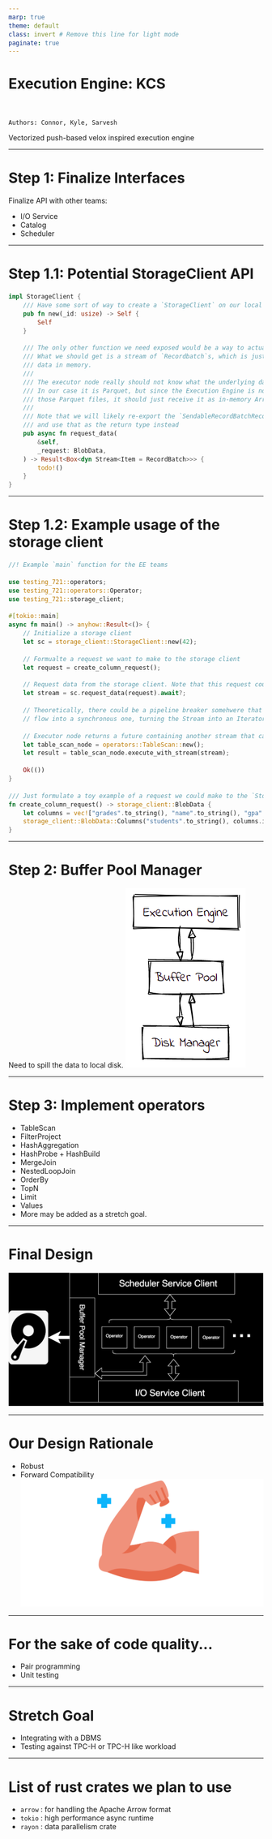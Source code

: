 ```yaml
---
marp: true
theme: default
class: invert # Remove this line for light mode
paginate: true
---
```


# Execution Engine: KCS

<br>

`Authors: Connor, Kyle, Sarvesh`

Vectorized push-based velox inspired execution engine

---

# Step 1: Finalize Interfaces

Finalize API with other teams:

- I/O Service
- Catalog
- Scheduler

---

# Step 1.1: Potential StorageClient API

```rust
impl StorageClient {
    /// Have some sort of way to create a `StorageClient` on our local node.
    pub fn new(_id: usize) -> Self {
        Self
    }

    /// The only other function we need exposed would be a way to actually get data.
    /// What we should get is a stream of `Recordbatch`s, which is just Apache Arrow
    /// data in memory.
    ///
    /// The executor node really should not know what the underlying data is on the Blob data store.
    /// In our case it is Parquet, but since the Execution Engine is not in charge or loading
    /// those Parquet files, it should just receive it as in-memory Arrow data
    ///
    /// Note that we will likely re-export the `SendableRecordBatchRecord` from DataFusion
    /// and use that as the return type instead
    pub async fn request_data(
        &self,
        _request: BlobData,
    ) -> Result<Box<dyn Stream<Item = RecordBatch>>> {
        todo!()
    }
}
```

---

# Step 1.2: Example usage of the storage client

```rust
//! Example `main` function for the EE teams

use testing_721::operators;
use testing_721::operators::Operator;
use testing_721::storage_client;

#[tokio::main]
async fn main() -> anyhow::Result<()> {
    // Initialize a storage client
    let sc = storage_client::StorageClient::new(42);

    // Formualte a request we want to make to the storage client
    let request = create_column_request();

    // Request data from the storage client. Note that this request could fail
    let stream = sc.request_data(request).await?;

    // Theoretically, there could be a pipeline breaker somehwere that turns the asynchronous
    // flow into a synchronous one, turning the Stream into an Iterator

    // Executor node returns a future containing another stream that can be sent to another operator
    let table_scan_node = operators::TableScan::new();
    let result = table_scan_node.execute_with_stream(stream);

    Ok(())
}

/// Just formulate a toy example of a request we could make to the `StorageClient`
fn create_column_request() -> storage_client::BlobData {
    let columns = vec!["grades".to_string(), "name".to_string(), "gpa".to_string()];
    storage_client::BlobData::Columns("students".to_string(), columns.into_boxed_slice())
}
```

---

# Step 2: Buffer Pool Manager

Need to spill the data to local disk.
![bg right:50% 80%](./images/bufferpool.png)

---

# Step 3: Implement operators

- TableScan
- FilterProject
- HashAggregation
- HashProbe + HashBuild
- MergeJoin
- NestedLoopJoin
- OrderBy
- TopN
- Limit
- Values
- More may be added as a stretch goal.

---

# Final Design

![bg right:50% 100%](./images/architecture.drawio.svg)

---

# Our Design Rationale

- Robust
- Forward Compatibility
  ![bg right:50% 120%](./images/robustness.png)

---

# For the sake of code quality...

- Pair programming
- Unit testing

---

# Stretch Goal

- Integrating with a DBMS
- Testing against TPC-H or TPC-H like workload

---

# List of rust crates we plan to use

- `arrow` : for handling the Apache Arrow format
- `tokio` : high performance async runtime
- `rayon` : data parallelism crate
